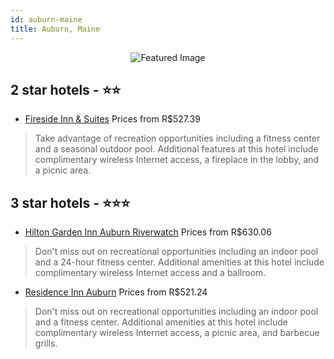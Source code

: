 ```yaml
---
id: auburn-maine
title: Auburn, Maine
---
```


<center><img src="https://i.travelapi.com/hotels/1000000/970000/966200/966119/bb8fdb9f_z.jpg" alt="Featured Image" /></center>


##  2 star hotels - ⭐️⭐️

-    [Fireside Inn & Suites](https://us.hurb.com/br/hotels/auburn/fireside-inn-suites-JNP-JP742232?cmp=18055) Prices from R$527.39
   > Take advantage of recreation opportunities including a fitness center and a seasonal outdoor pool. Additional features at this hotel include complimentary wireless Internet access, a fireplace in the lobby, and a picnic area.

##  3 star hotels - ⭐️⭐️⭐️

-    [Hilton Garden Inn Auburn Riverwatch](https://us.hurb.com/br/hotels/auburn/hilton-garden-inn-auburn-riverwatch-JNP-JP048620?cmp=18055) Prices from R$630.06
   > Don't miss out on recreational opportunities including an indoor pool and a 24-hour fitness center. Additional amenities at this hotel include complimentary wireless Internet access and a ballroom.
-    [Residence Inn Auburn](https://us.hurb.com/br/hotels/auburn/residence-inn-auburn-JNP-JP065214?cmp=18055) Prices from R$521.24
   > Don't miss out on recreational opportunities including an indoor pool and a fitness center. Additional amenities at this hotel include complimentary wireless Internet access, a picnic area, and barbecue grills.
